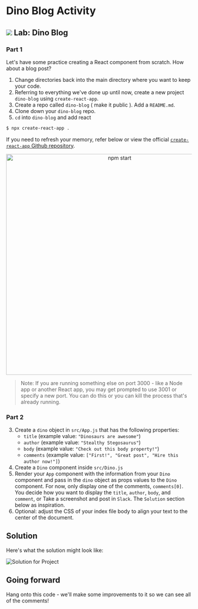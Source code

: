 # Dino Blog Activity

## ![](https://ga-dash.s3.amazonaws.com/production/assets/logo-9f88ae6c9c3871690e33280fcf557f33.png) Lab: Dino Blog

### Part 1 
Let's have some practice creating a React component from scratch. How about a blog post?

1. Change directories back into the main directory where you want to keep your code.
2. Referring to everything we've done up until now, create a new project `dino-blog` using `create-react-app`.
3. Create a repo called `dino-blog` ( make it public ). Add a `README.md`.
4. Clone down your `dino-blog` repo. 
5. `cd` into `dino-blog` and add react

```zsh
$ npx create-react-app .
```

If you need to refresh your memory, refer below or view the official [`create-react-app` Github repository](https://github.com/facebookincubator/create-react-app).
<p align='center'>
<img src='https://cdn.jsdelivr.net/gh/facebook/create-react-app@27b42ac7efa018f2541153ab30d63180f5fa39e0/screencast.svg' width='600' alt='npm start'>
</p>

   > Note: If you are running something else on port 3000 - like a Node app or another React app, you may get prompted to use 3001 or specify a new port. You can do this or you can kill the process that's already running.

### Part 2 
3. Create a `dino` object in `src/App.js` that has the following properties:
   * `title`  \(example value: `"Dinosaurs are awesome"`\)
   * `author` \(example value: `"Stealthy Stegosaurus"`\)
   * `body` \(example value: `"Check out this body property!"`\)
   * `comments` \(example value: `["First!", "Great post", "Hire this author now!"]`\)
4. Create a `Dino` component inside `src/Dino.js`
5. Render your `App` component with the information from your `Dino` component and pass in the `dino` object as props values to the `Dino` component. For now, only display one of the comments, `comments[0]`. You decide how you want to display the `title`, `author`, `body`, and `comment`, or 
Take a screenshot and post in `Slack`.
The `Solution` section below as inspiration.
6. Optional: adjust the CSS of your index file body to align your text to the center of the document.

## Solution

Here's what the solution might look like:

![Solution for Project](https://res.cloudinary.com/briezh/image/upload/v1556226300/props_solution_wawthy.png)

## Going forward

Hang onto this code - we'll make some improvements to it so we can see all of the comments!